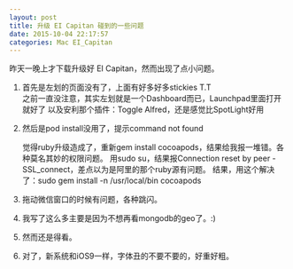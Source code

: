 ```yaml
---
layout: post
title: 升级 EI Capitan 碰到的一些问题
date: 2015-10-04 22:17:57
categories: Mac EI_Capitan
---
```


昨天一晚上才下载升级好 EI Capitan，然而出现了点小问题。

1. 首先是左划的页面没有了，上面有好多好多stickies T.T 
   ​	
   	之前一直没注意，其实左划就是一个Dashboard而已，Launchpad里面打开就好了
   	以及安利那个插件：Toggle Alfred，还是感觉比SpotLight好用
2. 然后是pod install没用了，提示command not found

   	觉得ruby升级造成了，重新gem install cocoapods，结果给我报一堆错。各种莫名其妙的权限问题。
   	用sudo su，结果报Connection reset by peer - SSL_connect，差点以为是阿里的那个ruby源有问题。
   	结果，用这个解决了：sudo gem install -n /usr/local/bin cocoapods
3. 拖动微信窗口的时候有问题，各种跳闪。
4. 我写了这么多主要是因为不想再看mongodb的geo了。:)
5. 然而还是得看。
6. 对了，新系统和iOS9一样，字体丑的不要不要的，好重好粗。